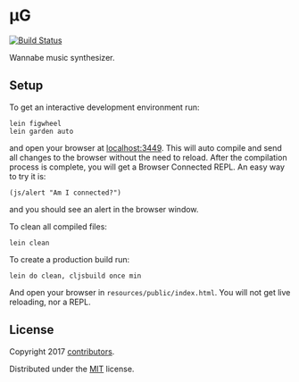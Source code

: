 # μG

[![Build Status](https://travis-ci.org/hedlx/mug.svg?branch=master)](https://travis-ci.org/hedlx/mug)

Wannabe music synthesizer.

## Setup

To get an interactive development environment run:

    lein figwheel
    lein garden auto

and open your browser at [localhost:3449](http://localhost:3449/).
This will auto compile and send all changes to the browser without the
need to reload. After the compilation process is complete, you will
get a Browser Connected REPL. An easy way to try it is:

    (js/alert "Am I connected?")

and you should see an alert in the browser window.

To clean all compiled files:

    lein clean

To create a production build run:

    lein do clean, cljsbuild once min

And open your browser in `resources/public/index.html`. You will not
get live reloading, nor a REPL.

## License

Copyright 2017 [contributors](https://github.com/hedlx/mug/contributors).

Distributed under the [MIT](https://opensource.org/licenses/MIT) license.
